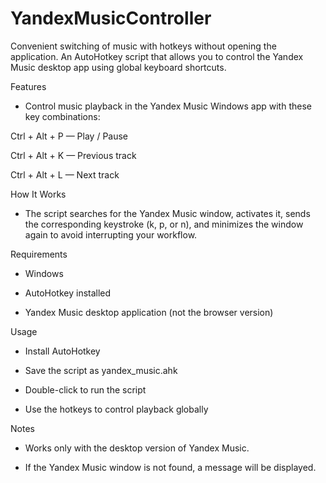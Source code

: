# YandexMusicController
Convenient switching of music with hotkeys without opening the application.
An AutoHotkey script that allows you to control the Yandex Music desktop app using global keyboard shortcuts.

Features
- Control music playback in the Yandex Music Windows app with these key combinations:

Ctrl + Alt + P — Play / Pause

Ctrl + Alt + K — Previous track

Ctrl + Alt + L — Next track

How It Works
- The script searches for the Yandex Music window, activates it, sends the corresponding keystroke (k, p, or n), and minimizes the window again to avoid interrupting your workflow.

Requirements
- Windows

- AutoHotkey installed

- Yandex Music desktop application (not the browser version)

Usage
- Install AutoHotkey

- Save the script as yandex_music.ahk

- Double-click to run the script

- Use the hotkeys to control playback globally

Notes
- Works only with the desktop version of Yandex Music.

- If the Yandex Music window is not found, a message will be displayed.

